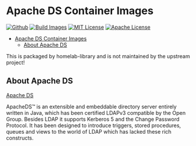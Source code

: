 # Apache DS Container Images<a name="apache-ds-container-images"></a>

[![Github](https://img.shields.io/badge/repo-github-brightgreen)](https://github.com/homelab-library/apacheds/)
[![Build Images](https://github.com/homelab-library/apacheds/actions/workflows/image.yml/badge.svg)](https://github.com/homelab-library/apacheds/actions/workflows/image.yml)
[![MIT License](https://img.shields.io/badge/license-MIT-blue)](https://raw.githubusercontent.com/homelab-library/apacheds/master/LICENSE-MIT)
[![Apache License](https://img.shields.io/badge/license-Apache-blue)](https://raw.githubusercontent.com/homelab-library/apacheds/master/LICENSE-APACHE)

<!-- mdformat-toc start --slug=github --maxlevel=6 --minlevel=1 -->

- [Apache DS Container Images](#apache-ds-container-images)
  - [About Apache DS](#about-apache-ds)

<!-- mdformat-toc end -->

This is packaged by homelab-library and is not maintained by the upstream project!

## About Apache DS<a name="about-apache-ds"></a>

[Apache DS](https://directory.apache.org/apacheds/)

ApacheDS™ is an extensible and embeddable directory server entirely written in Java,
which has been certified LDAPv3 compatible by the Open Group. Besides LDAP it supports
Kerberos 5 and the Change Password Protocol. It has been designed to introduce triggers,
stored procedures, queues and views to the world of LDAP which has lacked these rich constructs.
